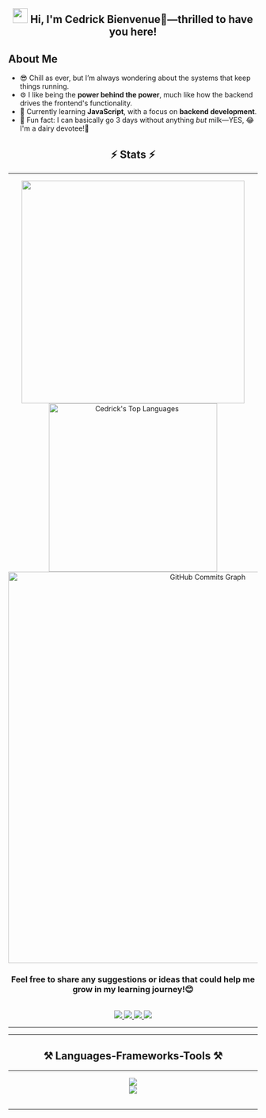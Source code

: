 <h2 align="center"><img src="https://raw.githubusercontent.com/MartinHeinz/MartinHeinz/master/wave.gif" width="30px"> Hi, I'm Cedrick Bienvenue🙂—thrilled to have you here!</h2>

## About Me
- 😎 Chill as ever, but I’m always wondering about the systems that keep things running.  
- ⚙️ I like being the **power behind the power**, much like how the backend drives the frontend's functionality.
- 🔭 Currently learning **JavaScript**, with a focus on **backend development**.  
- 🥛 Fun fact: I can basically go 3 days without anything *but* milk—YES, 😂I'm a dairy devotee!🐄

<h2 align="center">⚡ Stats ⚡</h2>
<hr/>
<div align="center">
    <img width="450" src="https://github-readme-stats.vercel.app/api?username=cedrick13bienvenue&show_icons=true&locale=en&theme=react&rank_icon=github&border_radius=10">
    <img width="340" src="https://github-readme-stats.vercel.app/api/top-langs?username=cedrick13bienvenue&show_icons=true&locale=en&layout=compact&theme=react&border_radius=10" alt="Cedrick's Top Languages">
    <img align="center" width="790" src="https://github-readme-activity-graph.vercel.app/graph?username=cedrick13bienvenue&&color=ffffff&line=6366f1&point=ffff&layout=compact&theme=react&custom_title=GitHub%20Commits%20Graph" alt="GitHub Commits Graph">
</div>

<h3 align="center">Feel free to share any suggestions or ideas that could help me grow in my learning journey!😊</h3>

<br/>

<div align="center"> 
  <a href="mailto:cedrick13bienvenue@gmail.com">
    <img src="https://img.shields.io/badge/Gmail-333333?style=for-the-badge&logo=gmail&logoColor=red" />
  </a>
  <a href="https://www.linkedin.com/in/cedrick-bienvenue-256317298/" target="_blank">
    <img src="https://img.shields.io/badge/LinkedIn-0077B5?style=for-the-badge&logo=linkedin&logoColor=white" target="_blank" />
  </a>
  <a href="https://www.instagram.com/cedrick13bienvenue/" target="_blank">
     <img src="https://img.shields.io/badge/Instagram-E4405F?style=for-the-badge&logo=instagram&logoColor=white" target="_blank" />
  </a>
  <a href="https://twitter.com/cedrique_13" target="_blank">
     <img src="https://img.shields.io/badge/Twitter-1DA1F2?style=for-the-badge&logo=twitter&logoColor=white" target="_blank" />
  </a>
</div>

<hr/>
<hr/>

<h2 align="center">⚒️ Languages-Frameworks-Tools ⚒️</h2>
<hr/>
<div align="center">
    <img src="https://skillicons.dev/icons?i=javascript,nodejs,express,mongodb,git,github,html,css,tailwind,vercel" /><br/>
    <img src="https://skillicons.dev/icons?i=docker,postgresql,typescript,kubernetes,mysql,react,postman,render" />
</div>

<br/>
<hr/>
